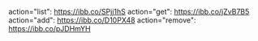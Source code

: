 action="list": https://ibb.co/SPjj1hS
action="get": https://ibb.co/jZvB7B5
action="add": https://ibb.co/D10PX48
action="remove": https://ibb.co/pJDHmYH
